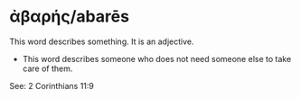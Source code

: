 # ἀβαρής/abarēs


This word describes something. It is an adjective.

* This word describes someone who does not need someone else to take care of them. 

See: 2 Corinthians 11:9
